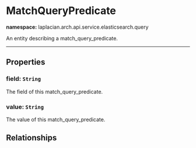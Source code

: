# **MatchQueryPredicate**
**namespace:** laplacian.arch.api.service.elasticsearch.query

An entity describing a match_query_predicate.



---

## Properties

### field: `String`
The field of this match_query_predicate.

### value: `String`
The value of this match_query_predicate.

## Relationships